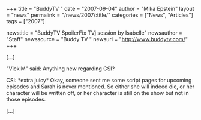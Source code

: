 +++
title = "BuddyTV "
date = "2007-09-04"
author = "Mika Epstein"
layout = "news"
permalink = "/news/2007/:title/"
categories = ["News", "Articles"]
tags = ["2007"]

newstitle = "BuddyTV SpoilerFix TVj session by Isabelle"
newsauthor = "Staff"
newssource = "Buddy TV "
newsurl = "http://www.buddytv.com/"
+++

[...]

"VickiM" said: Anything new regarding CSI?

CSI: \*extra juicy\* Okay, someone sent me some script pages for upcoming episodes and Sarah is never mentioned. So either she will indeed die, or her character will be written off, or her character is still on the show but not in those episodes.

[...]
